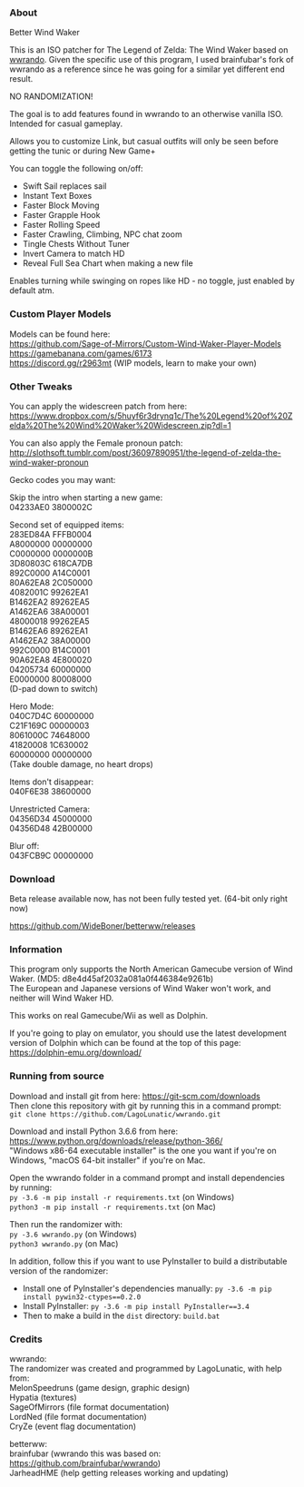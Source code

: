 
### About

Better Wind Waker  
  
This is an ISO patcher for The Legend of Zelda: The Wind Waker based on [wwrando](https://github.com/LagoLunatic/wwrando).
Given the specific use of this program, I used brainfubar's fork of wwrando as a reference since he was going for a similar yet different end result.  
  
  NO RANDOMIZATION!


The goal is to add features found in wwrando to an otherwise vanilla ISO. Intended for casual gameplay.

Allows you to customize Link, but casual outfits will only be seen before getting the tunic or during New Game+  

You can toggle the following on/off:
* Swift Sail replaces sail
* Instant Text Boxes
* Faster Block Moving
* Faster Grapple Hook
* Faster Rolling Speed
* Faster Crawling, Climbing, NPC chat zoom
* Tingle Chests Without Tuner
* Invert Camera to match HD
* Reveal Full Sea Chart when making a new file  

Enables turning while swinging on ropes like HD - no toggle, just enabled by default atm. 
  
### Custom Player Models  
  
Models can be found here:  
https://github.com/Sage-of-Mirrors/Custom-Wind-Waker-Player-Models  
https://gamebanana.com/games/6173  
https://discord.gg/r2963mt (WIP models, learn to make your own)  


### Other Tweaks
  
You can apply the widescreen patch from here: https://www.dropbox.com/s/5huyf6r3drynq1c/The%20Legend%20of%20Zelda%20The%20Wind%20Waker%20Widescreen.zip?dl=1  

You can also apply the Female pronoun patch: http://slothsoft.tumblr.com/post/36097890951/the-legend-of-zelda-the-wind-waker-pronoun  

Gecko codes you may want:  
  
Skip the intro when starting a new game:  
04233AE0 3800002C  
  
Second set of equipped items:  
283ED84A FFFB0004  
A8000000 00000000  
C0000000 0000000B  
3D80803C 618CA7DB  
892C0000 A14C0001  
80A62EA8 2C050000  
4082001C 99262EA1  
B1462EA2 89262EA5  
A1462EA6 38A00001  
48000018 99262EA5  
B1462EA6 89262EA1  
A1462EA2 38A00000  
992C0000 B14C0001  
90A62EA8 4E800020  
04205734 60000000  
E0000000 80008000  
(D-pad down to switch)  
  
Hero Mode:  
040C7D4C 60000000  
C21F169C 00000003  
8061000C 74648000  
41820008 1C630002  
60000000 00000000  
(Take double damage, no heart drops)  
  
Items don't disappear:  
040F6E38 38600000  
  
Unrestricted Camera:  
04356D34 45000000  
04356D48 42B00000  
  
Blur off:  
043FCB9C 00000000  



### Download

Beta release available now, has not been fully tested yet. (64-bit only right now)

https://github.com/WideBoner/betterww/releases

### Information

This program only supports the North American Gamecube version of Wind Waker. (MD5: d8e4d45af2032a081a0f446384e9261b)  
The European and Japanese versions of Wind Waker won't work, and neither will Wind Waker HD.

This works on real Gamecube/Wii as well as Dolphin.

If you're going to play on emulator, you should use the latest development version of Dolphin which can be found at the top of this page: https://dolphin-emu.org/download/

### Running from source

Download and install git from here: https://git-scm.com/downloads  
Then clone this repository with git by running this in a command prompt:  
`git clone https://github.com/LagoLunatic/wwrando.git`  

Download and install Python 3.6.6 from here: https://www.python.org/downloads/release/python-366/  
"Windows x86-64 executable installer" is the one you want if you're on Windows, "macOS 64-bit installer" if you're on Mac.  

Open the wwrando folder in a command prompt and install dependencies by running:  
`py -3.6 -m pip install -r requirements.txt` (on Windows)  
`python3 -m pip install -r requirements.txt` (on Mac)  

Then run the randomizer with:  
`py -3.6 wwrando.py` (on Windows)  
`python3 wwrando.py` (on Mac)  

In addition, follow this if you want to use PyInstaller to build a distributable version of the randomizer:  
* Install one of PyInstaller's dependencies manually: `py -3.6 -m pip install pywin32-ctypes==0.2.0`  
* Install PyInstaller: `py -3.6 -m pip install PyInstaller==3.4`  
* Then to make a build in the `dist` directory: `build.bat`  

### Credits

wwrando:  
The randomizer was created and programmed by LagoLunatic, with help from:  
MelonSpeedruns (game design, graphic design)  
Hypatia (textures)  
SageOfMirrors (file format documentation)  
LordNed (file format documentation)  
CryZe (event flag documentation)  

betterww:  
brainfubar (wwrando this was based on: https://github.com/brainfubar/wwrando)  
JarheadHME (help getting releases working and updating)
